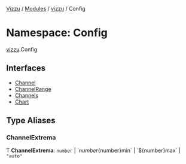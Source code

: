 [Vizzu](../README.md) / [Modules](../modules.md) / [vizzu](vizzu.md) / Config

# Namespace: Config

[vizzu](vizzu.md).Config

## Interfaces

- [Channel](../interfaces/vizzu.Config.Channel.md)
- [ChannelRange](../interfaces/vizzu.Config.ChannelRange.md)
- [Channels](../interfaces/vizzu.Config.Channels.md)
- [Chart](../interfaces/vizzu.Config.Chart.md)

## Type Aliases

### ChannelExtrema

Ƭ **ChannelExtrema**: `number` | \`${number}%\` | \`${number}min\` |
\`${number}max\` | `"auto"`
